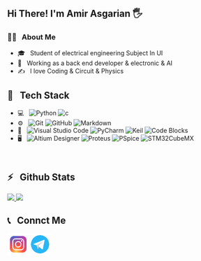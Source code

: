 <h2>Hi There! I'm Amir Asgarian 🖐</h2>

<h3>👨‍💻 &nbsp; About Me</h3>

- 🎓 &nbsp; Student of electrical engineering Subject In UI
- 💼 &nbsp; Working as a back end developer & electronic & AI
- ✍️ &nbsp; I love Coding & Circuit & Physics

<h2>🔧 &nbsp; Tech Stack</h2>

- 💻 &nbsp;
    ![Python](https://img.shields.io/badge/-Python-333333?style=flat&logo=python) ![c](https://img.shields.io/badge/-C-333333?style=flat&logo=c)
- ⚙️ &nbsp;
  ![Git](https://img.shields.io/badge/-Git-333333?style=flat&logo=git)
  ![GitHub](https://img.shields.io/badge/-GitHub-333333?style=flat&logo=github)
  ![Markdown](https://img.shields.io/badge/-Markdown-333333?style=flat&logo=markdown)
- 🔧 &nbsp;
  ![Visual Studio Code](https://img.shields.io/badge/-Visual%20Studio%20Code-333333?style=flat&logo=visual-studio-code&logoColor=007ACC)
  ![PyCharm](https://img.shields.io/badge/-PyCharm-333333?style=flat&logo=pycharm)
  ![Keil](https://img.shields.io/badge/-Keil-333333?style=flat)
  ![Code Blocks](https://img.shields.io/badge/-Code_Blocks-333333?style=flat&logo=codeblocks)
- 🖥 &nbsp;
  ![Altium Designer](https://img.shields.io/badge/-Altium_Designer-333333?style=flat&logo=altium_designer)
  ![Proteus](https://img.shields.io/badge/-Proteus-333333?style=flat)
  ![PSpice](https://img.shields.io/badge/-PSpice-333333?style=flat)
  ![STM32CubeMX](https://img.shields.io/badge/-STM32CubeMX-333333?style=flat&logo=MX)

  
<br />

<h2>⚡️ &nbsp; Github Stats</h2>

<a href="https://github.com/Famir-elec">
  <img src="https://github-readme-stats.vercel.app/api?username=Famir-elec&show_icons=true&theme=radical" />
  <img src="https://github-readme-stats.vercel.app/api/top-langs/?username=Famir-elec" />
</a>

<h2>📞 &nbsp; Connct Me </h2>

<a href="https://instagram.com/famir_eng"><img width="50px" height="50px" align="left" src="https://github.com/sabzlearn-ir/sabzlearn-ir/blob/main/icons8-instagram-96.png?raw=true" alt="Instagram" /></a>
<a href="https://t.me/aminkhoy78"><img width="50px" height="50px"  align="left" src="https://github.com/sabzlearn-ir/sabzlearn-ir/blob/main/icons8-telegram-96.png?raw=true" alt="Telegram" /></a>

<br />


